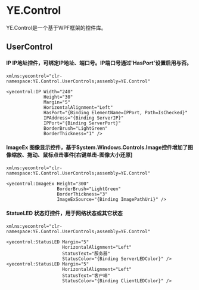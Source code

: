 # YE.Control
YE.Control是一个基于WPF框架的控件库。



## UserControl

#### IP  IP地址控件，可绑定IP地址、端口号。IP端口号通过'HasPort'设置启用与否。

```xaml
xmlns:yecontrol="clr-namespace:YE.Control.UserControls;assembly=YE.Control"

<yecontrol:IP Width="240"
              Height="30"
              Margin="5"
              HorizontalAlignment="Left"
              HasPort="{Binding ElementName=IPPort, Path=IsChecked}"
              IPAddress="{Binding ServerIP}"
              IPPort="{Binding ServerPort}"
              BorderBrush="LightGreen"
              BorderThickness="1" />
```

#### ImageEx  图像显示控件，基于System.Windows.Controls.Image控件增加了图像缩放、拖动、鼠标点击事件[右键单击-图像大小还原]

```xaml
xmlns:yecontrol="clr-namespace:YE.Control.UserControls;assembly=YE.Control"

<yecontrol:ImageEx Height="300"
                   BorderBrush="LightGreen"
                   BorderThickness="3"
                   ImageExSource="{Binding ImagePathUri}" />
```

#### StatueLED 状态灯控件，用于网络状态或其它状态

```xaml
xmlns:yecontrol="clr-namespace:YE.Control.UserControls;assembly=YE.Control"

<yecontrol:StatusLED Margin="5"
                     HorizontalAlignment="Left"
                     StatusText="服务器"
                     StatusColor="{Binding ServerLEDColor}" />
<yecontrol:StatusLED Margin="5"
                     HorizontalAlignment="Left"
                     StatusText="客户端"
                     StatusColor="{Binding ClientLEDColor}" />
```

